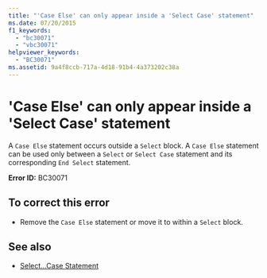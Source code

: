 ```yaml
---
title: "'Case Else' can only appear inside a 'Select Case' statement"
ms.date: 07/20/2015
f1_keywords: 
  - "bc30071"
  - "vbc30071"
helpviewer_keywords: 
  - "BC30071"
ms.assetid: 9a4f8ccb-717a-4d18-91b4-4a373202c38a
---
```

# 'Case Else' can only appear inside a 'Select Case' statement
A `Case Else` statement occurs outside a `Select` block. A `Case Else` statement can be used only between a `Select` or `Select Case` statement and its corresponding `End Select` statement.  
  
 **Error ID:** BC30071  
  
## To correct this error  
  
-   Remove the `Case Else` statement or move it to within a `Select` block.  
  
## See also
- [Select...Case Statement](../../visual-basic/language-reference/statements/select-case-statement.md)
